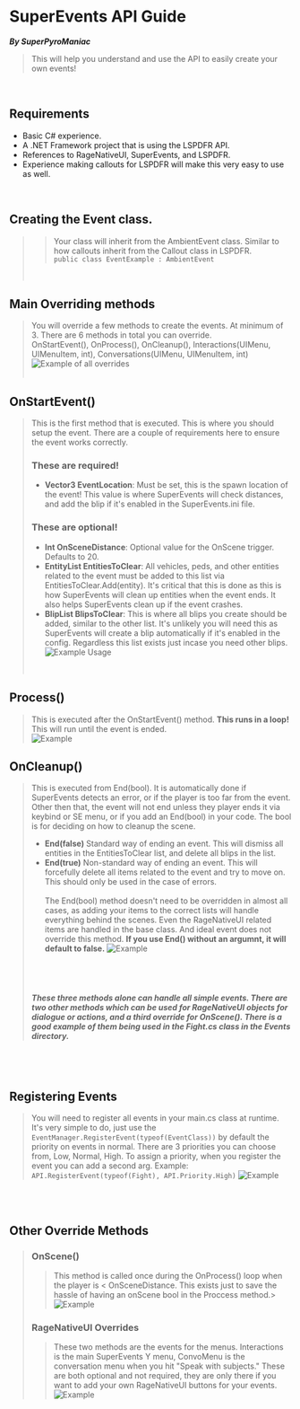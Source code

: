# SuperEvents API Guide
***By SuperPyroManiac***
<br>
> This will help you understand and use the API to easily create your own events!

<br>

## Requirements
- Basic C# experience.
- A .NET Framework project that is using the LSPDFR API.
- References to RageNativeUI, SuperEvents, and LSPDFR.
- Experience making callouts for LSPDFR will make this very easy to use as well.

<br>

## Creating the Event class.
>> Your class will inherit from the AmbientEvent class. Similar to how callouts inherit from the Callout class in LSPDFR.<br>
>>`public class EventExample : AmbientEvent`
> <br>
## Main Overriding methods
>You will override a few methods to create the events. At minimum of 3. There are 6 methods in total you can override.<br>
>OnStartEvent(), OnProcess(), OnCleanup(), Interactions(UIMenu, UIMenuItem, int), Conversations(UIMenu, UIMenuItem, int)<br>
> ![Example of all overrides](https://i.imgur.com/eVNqU5D.png)<br>
><br>
## OnStartEvent()
> This is the first method that is executed. This is where you should setup the event. There are a couple of requirements here to ensure the event works correctly.<br>
> ### These are required!
>  - **Vector3 EventLocation**: Must be set, this is the spawn location of the event! This value is where SuperEvents will check distances, and add the blip if it's enabled in the SuperEvents.ini file.
> ### These are optional!
>  - **Int OnSceneDistance**: Optional value for the OnScene trigger. Defaults to 20.
>  - **EntityList EntitiesToClear**: All vehicles, peds, and other entities related to the event must be added to this list via EntitiesToClear.Add(entity). It's critical that this is done as this is how SuperEvents will clean up entities when the event ends. It also helps SuperEvents clean up if the event crashes.
>  - **BlipList BlipsToClear**: This is where all blips you create should be added, similar to the other list. It's unlikely you will need this as SuperEvents will create a blip automatically if it's enabled in the config. Regardless this list exists just incase you need other blips.
>  ![Example Usage](https://i.imgur.com/oU8YMWk.png)<br>
><br>

## Process()
> This is executed after the OnStartEvent() method. **This runs in a loop!** This will run until the event is ended.<br>
> ![Example](https://i.imgur.com/4kYEYTJ.png)<br>

## OnCleanup()
> This is executed from End(bool). It is automatically done if SuperEvents detects an error, or if the player is too far from the event. Other then that, the event will not end unless they player ends it via keybind or SE menu, or if you add an End(bool) in your code.
> The bool is for deciding on how to cleanup the scene.
> - **End(false)** Standard way of ending an event. This will dismiss all entities in the EntitiesToClear list, and delete all blips in the list.
> - **End(true)** Non-standard way of ending an event. This will forcefully delete all items related to the event and try to move on. This should only be used in the case of errors.
> <br><br>
> The End(bool) method doesn't need to be overridden in almost all cases, as adding your items to the correct lists will handle everything behind the scenes. Even the RageNativeUI related items are handled in the base class. And ideal event does not override this method. **If you use End() without an argumnt, it will default to false.**
>![Example](https://i.imgur.com/ai3gPWr.png)
> <br><br>
>
> ##### <br><br>These three methods alone can handle all simple events. There are two other methods which can be used for RageNativeUI objects for dialogue or actions, and a third override for OnScene(). There is a good example of them being used in the Fight.cs class in the Events directory.
<br>
<br>

## Registering Events
> You will need to register all events in your main.cs class at runtime. It's very simple to do, just use the `EventManager.RegisterEvent(typeof(EventClass))` by default the priority on events in normal. There are 3 priorities you can choose from, Low, Normal, High.
> To assign a priority, when you register the event you can add a second arg. Example: `API.RegisterEvent(typeof(Fight), API.Priority.High)`
> ![Example](https://i.imgur.com/HvNiubz.png)
<br>
<br>

## Other Override Methods
> ### OnScene()
> > This method is called once during the OnProcess() loop when the player is < OnSceneDistance. This exists just to save the hassle of having an onScene bool in the Proccess method.> <br>
> > ![Example](https://i.imgur.com/uOnVqdG.png)<br>
> ### RageNativeUI Overrides
> > These two methods are the events for the menus. Interactions is the main SuperEvents Y menu, ConvoMenu is the conversation menu when you hit "Speak with subjects." These are both optional and not required, they are only there if you want to add your own RageNativeUI buttons for your events.
> > ![Example](https://i.imgur.com/JOKp2Qh.png)<br>
>
